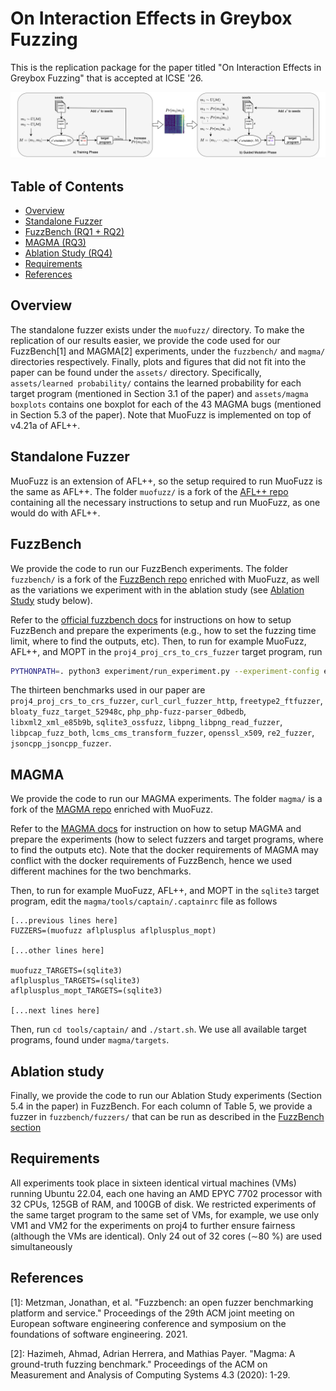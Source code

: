 # On Interaction Effects in Greybox Fuzzing
This is the replication package for the paper titled "On Interaction Effects in Greybox Fuzzing" that is accepted at ICSE '26.

<p align="center">
  <img src="assets/overview.png" alt="Overview Figure" width="700"/>
</p>


## Table of Contents
- [Overview](#overview)
- [Standalone Fuzzer](#standalone-fuzzer)
- [FuzzBench (RQ1 + RQ2)](#fuzzbench)
- [MAGMA (RQ3)](#magma)
- [Ablation Study (RQ4)](#ablation-study)
- [Requirements](#requirements)
- [References](#references)



## Overview
The standalone fuzzer exists under the `muofuzz/` directory. To make the replication of our results easier, we provide the code used for our FuzzBench[1] and MAGMA[2] experiments, under the `fuzzbench/` and `magma/` directories respectively.
Finally, plots and figures that did not fit into the paper can be found under the `assets/` directory.
Specifically, `assets/learned probability/` contains the learned probability for each target program (mentioned in Section 3.1 of the paper) and `assets/magma boxplots` contains one boxplot for each of the 43 MAGMA bugs (mentioned in Section 5.3 of the paper). Note that MuoFuzz is implemented on top of v4.21a of AFL++.

## Standalone Fuzzer
MuoFuzz is an extension of AFL++, so the setup required to run MuoFuzz is the same as AFL++. The folder `muofuzz/` is a fork of the [AFL++ repo](https://github.com/AFLplusplus/AFLplusplus) containing all the necessary instructions to setup and run MuoFuzz, as one would do with AFL++.

## FuzzBench
We provide the code to run our FuzzBench experiments. The folder `fuzzbench/` is a fork of the [FuzzBench repo](https://github.com/google/fuzzbench) enriched with MuoFuzz, as well as the variations we experiment with in the ablation study (see [Ablation Study](#ablation-study) study below).

Refer to the [official fuzzbench docs](https://google.github.io/fuzzbench/running-a-local-experiment) for instructions on how to setup FuzzBench and prepare the experiments (e.g., how to set the fuzzing time limit, where to find the outputs, etc).
Then, to run for example MuoFuzz, AFL++, and MOPT in the `proj4_proj_crs_to_crs_fuzzer` target program, run
```sh
PYTHONPATH=. python3 experiment/run_experiment.py --experiment-config experiment-config.yaml --concurrent-builds 8 --benchmarks proj4_proj_crs_to_crs_fuzzer --fuzzers  muofuzz aflplusplus aflplusplus_mopt  --runners-cpus 24 --measurers-cpus 2 --experiment-name myexpname
```

The thirteen benchmarks used in our paper are `proj4_proj_crs_to_crs_fuzzer`, `curl_curl_fuzzer_http`, `freetype2_ftfuzzer`, `bloaty_fuzz_target_52948c`, `php_php-fuzz-parser_0dbedb`, `libxml2_xml_e85b9b`, `sqlite3_ossfuzz`, `libpng_libpng_read_fuzzer`, `libpcap_fuzz_both`, `lcms_cms_transform_fuzzer`, `openssl_x509`, `re2_fuzzer`, `jsoncpp_jsoncpp_fuzzer`.

## MAGMA
We provide the code to run our MAGMA experiments. The folder `magma/` is a fork of the [MAGMA repo](https://github.com/HexHive/magma) enriched with MuoFuzz.

Refer to the [MAGMA docs](https://hexhive.epfl.ch/magma/docs/getting-started.html)  for instruction on how to setup MAGMA and prepare the experiments (how to select fuzzers and target programs, where to find the outputs etc).
Note that the docker requirements of MAGMA may conflict with the docker requirements of FuzzBench, hence we used different machines for the two benchmarks.

Then, to run for example MuoFuzz, AFL++, and MOPT in the `sqlite3` target program, edit the `magma/tools/captain/.captainrc` file as follows
```
[...previous lines here]
FUZZERS=(muofuzz aflplusplus aflplusplus_mopt)

[...other lines here]

muofuzz_TARGETS=(sqlite3)
aflplusplus_TARGETS=(sqlite3)
aflplusplus_mopt_TARGETS=(sqlite3)

[...next lines here]
```
Then, run `cd tools/captain/` and `./start.sh`.
We use all available target programs, found under `magma/targets`.

## Ablation study
Finally, we provide the code to run our Ablation Study experiments (Section 5.4 in the paper) in FuzzBench. For each column of Table 5, we provide a fuzzer in `fuzzbench/fuzzers/` that can be run as described in the [FuzzBench section](#fuzzbench)



## Requirements
All experiments took place in sixteen identical virtual machines (VMs) running
Ubuntu 22.04, each one having an AMD EPYC 7702 processor with 32 CPUs, 125GB of RAM, and 100GB of disk. We restricted experiments of the same target program to the same set of VMs, for example, we use only VM1 and VM2 for the experiments on proj4 to further ensure fairness (although the VMs are identical). Only 24 out of 32 cores (∼80 %) are used simultaneously


## References
[1]: Metzman, Jonathan, et al. "Fuzzbench: an open fuzzer benchmarking platform and service." Proceedings of the 29th ACM joint meeting on European software engineering conference and symposium on the foundations of software engineering. 2021.

[2]: Hazimeh, Ahmad, Adrian Herrera, and Mathias Payer. "Magma: A ground-truth fuzzing benchmark." Proceedings of the ACM on Measurement and Analysis of Computing Systems 4.3 (2020): 1-29.
